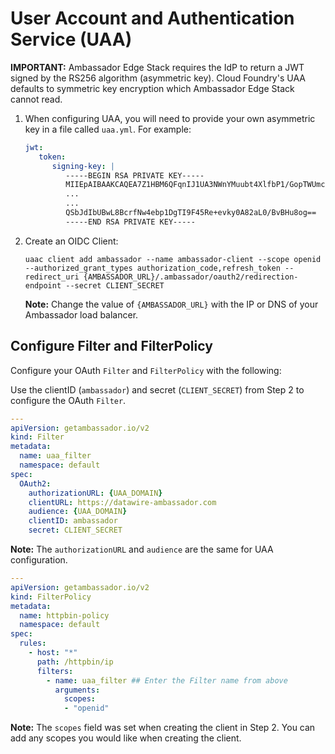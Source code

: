 # User Account and Authentication Service (UAA)

**IMPORTANT:** Ambassador Edge Stack requires the IdP to return a JWT signed by the RS256 algorithm (asymmetric key). Cloud Foundry's UAA defaults to symmetric key encryption which Ambassador Edge Stack cannot read. 

1. When configuring UAA, you will need to provide your own asymmetric key in a file called `uaa.yml`. For example:

   ```yaml
   jwt:
      token:
         signing-key: |
            -----BEGIN RSA PRIVATE KEY-----
            MIIEpAIBAAKCAQEA7Z1HBM6QFqnIJ1UA3NWnYMuubt4XlfbP1/GopTWUmchKataM
            ...
            ...
            QSbJdIbUBwL8BcrfNw4ebp1DgTI9F45Re+evky0A82aL0/BvBHu8og==
            -----END RSA PRIVATE KEY-----
   ```

2. Create an OIDC Client:

   ```shell
   uaac client add ambassador --name ambassador-client --scope openid --authorized_grant_types authorization_code,refresh_token --redirect_uri {AMBASSADOR_URL}/.ambassador/oauth2/redirection-endpoint --secret CLIENT_SECRET
   ```

   **Note:** Change the value of `{AMBASSADOR_URL}` with the IP or DNS of your Ambassador load balancer.

## Configure Filter and FilterPolicy

Configure your OAuth `Filter` and `FilterPolicy` with the following:

   Use the clientID (`ambassador`) and secret (`CLIENT_SECRET`) from Step 2 to configure the OAuth `Filter`.

   ```yaml
   ---
   apiVersion: getambassador.io/v2
   kind: Filter
   metadata:
     name: uaa_filter
     namespace: default
   spec:
     OAuth2:
       authorizationURL: {UAA_DOMAIN}
       clientURL: https://datawire-ambassador.com
       audience: {UAA_DOMAIN}
       clientID: ambassador
       secret: CLIENT_SECRET
   ```
  
   **Note:** The `authorizationURL` and `audience` are the same for UAA configuration.

   ```yaml
   ---
   apiVersion: getambassador.io/v2
   kind: FilterPolicy
   metadata:
     name: httpbin-policy
     namespace: default
   spec:
     rules:
       - host: "*"
         path: /httpbin/ip
         filters:
           - name: uaa_filter ## Enter the Filter name from above
             arguments:
               scopes:
               - "openid"
   ```

**Note:** The `scopes` field was set when creating the client in Step 2. You can add any scopes you would like when creating the client.
